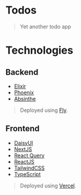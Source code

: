 # Todos

> Yet another todo app

# Technologies

## Backend

- [Elixir](https://elixir-lang.org/)
- [Phoenix](https://www.phoenixframework.org/)
- [Absinthe](https://hexdocs.pm/absinthe/overview.html)

> Deployed using [Fly](https://fly.io/).

## Frontend
- [DaisyUI](https://daisyui.com/)
- [NextJS](https://nextjs.org/)
- [React Query](https://react-query.tanstack.com/)
- [ReactJS](https://reactjs.org/)
- [TailwindCSS](https://tailwindcss.com/)
- [TypeScript](https://www.typescriptlang.org/)

> Deployed using [Vercel](https://vercel.com/).
